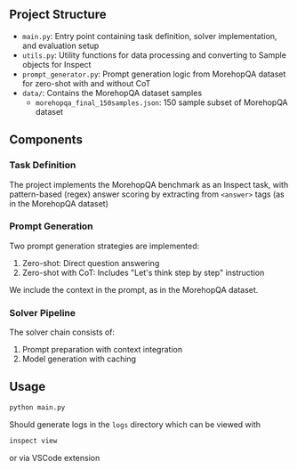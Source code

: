 
## Project Structure
- `main.py`: Entry point containing task definition, solver implementation, and evaluation setup
- `utils.py`: Utility functions for data processing and converting to Sample objects for Inspect
- `prompt_generator.py`: Prompt generation logic from MorehopQA dataset for zero-shot with and without CoT
- `data/`: Contains the MorehopQA dataset samples
  - `morehopqa_final_150samples.json`: 150 sample subset of MorehopQA dataset

## Components

### Task Definition
The project implements the MorehopQA benchmark as an Inspect task, with pattern-based (regex) answer scoring by extracting from `<answer>` tags (as in the MorehopQA dataset)

### Prompt Generation
Two prompt generation strategies are implemented:
1. Zero-shot: Direct question answering
2. Zero-shot with CoT: Includes "Let's think step by step" instruction

We include the context in the prompt, as in the MorehopQA dataset.

### Solver Pipeline
The solver chain consists of:
1. Prompt preparation with context integration
2. Model generation with caching

## Usage
```bash
python main.py
```

Should generate logs in the `logs` directory which can be viewed with
```bash
inspect view
```

or via VSCode extension
